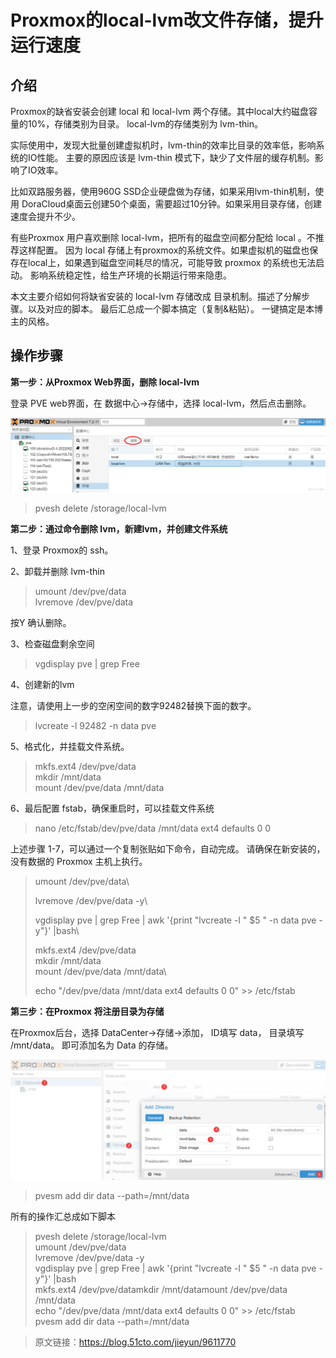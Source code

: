 # Proxmox的local-lvm改文件存储，提升运行速度
## 介绍
Proxmox的缺省安装会创建 local 和 local-lvm 两个存储。其中local大约磁盘容量的10%，存储类别为目录。 local-lvm的存储类别为 lvm-thin。

实际使用中，发现大批量创建虚拟机时，lvm-thin的效率比目录的效率低，影响系统的IO性能。 主要的原因应该是 lvm-thin 模式下，缺少了文件层的缓存机制。影响了IO效率。

比如双路服务器，使用960G SSD企业硬盘做为存储，如果采用lvm-thin机制，使用 DoraCloud桌面云创建50个桌面，需要超过10分钟。如果采用目录存储，创建速度会提升不少。

有些Proxmox 用户喜欢删除 local-lvm，把所有的磁盘空间都分配给 local 。不推荐这样配置。 因为 local 存储上有proxmox的系统文件。如果虚拟机的磁盘也保存在local上，如果遇到磁盘空间耗尽的情况，可能导致 proxmox 的系统也无法启动。 影响系统稳定性，给生产环境的长期运行带来隐患。

本文主要介绍如何将缺省安装的 local-lvm 存储改成 目录机制。描述了分解步骤。以及对应的脚本。 最后汇总成一个脚本搞定（复制&粘贴）。 一键搞定是本博主的风格。

## 操作步骤

**第一步：从Proxmox Web界面，删除 local-lvm**

登录 PVE web界面，在 数据中心->存储中，选择 local-lvm，然后点击删除。

![alt text](05171521_65c0a7291775b35695.png)

>pvesh delete  /storage/local-lvm

**第二步：通过命令删除 lvm，新建lvm，并创建文件系统**

1、登录 Proxmox的 ssh。

2、卸载并删除 lvm-thin

>umount /dev/pve/data\
lvremove /dev/pve/data

按Y 确认删除。

3、检查磁盘剩余空间

>vgdisplay pve | grep Free

4、创建新的lvm

注意，请使用上一步的空闲空间的数字92482替换下面的数字。

>lvcreate -l 92482 -n data pve

5、格式化，并挂载文件系统。

>mkfs.ext4 /dev/pve/data\
mkdir /mnt/data\
mount /dev/pve/data /mnt/data

6、最后配置 fstab，确保重启时，可以挂载文件系统

>nano /etc/fstab/dev/pve/data /mnt/data ext4 defaults 0 0
 
上述步骤 1-7，可以通过一个复制张贴如下命令，自动完成。 请确保在新安装的，没有数据的 Proxmox 主机上执行。

>umount /dev/pve/data\
>
>lvremove /dev/pve/data -y\
>
>vgdisplay pve | grep Free | awk '{print "lvcreate -l " $5 " -n data pve -y"}' |bash\
>
>mkfs.ext4 /dev/pve/data\
mkdir /mnt/data\
mount /dev/pve/data /mnt/data\
>
>echo "/dev/pve/data /mnt/data ext4 defaults 0 0" >> /etc/fstab

**第三步：在Proxmox 将注册目录为存储**

在Proxmox后台，选择 DataCenter->存储->添加， ID填写 data， 目录填写 /mnt/data。 即可添加名为  Data 的存储。

![alt text](05171520_65c0a728d6b3133520.png)

>pvesm  add dir  data  --path=/mnt/data
 
 所有的操作汇总成如下脚本
>pvesh delete /storage/local-lvm\
umount /dev/pve/data\
lvremove /dev/pve/data -y\
vgdisplay pve | grep Free | awk '{print "lvcreate -l " $5 " -n data pve -y"}' |bash\
mkfs.ext4 /dev/pve/datamkdir /mnt/datamount /dev/pve/data /mnt/data\
echo "/dev/pve/data /mnt/data ext4 defaults 0 0" >> /etc/fstab\
pvesm  add dir  data  --path=/mnt/data

>原文链接：https://blog.51cto.com/jieyun/9611770
